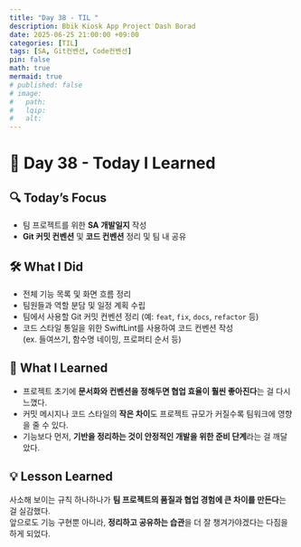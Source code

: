 ```yaml
---
title: "Day 38 - TIL "
description: Bbik Kiosk App Project Dash Borad
date: 2025-06-25 21:00:00 +09:00
categories: [TIL]
tags: [SA, Git컨벤션, Code컨벤션]
pin: false
math: true
mermaid: true
# published: false
# image:
#   path:
#   lqip: 
#   alt: 
---
```

 
# 📘 Day 38 - Today I Learned

## 🔍 Today’s Focus

- 팀 프로젝트를 위한 **SA 개발일지** 작성  
- **Git 커밋 컨벤션** 및 **코드 컨벤션** 정리 및 팀 내 공유

## 🛠️ What I Did

- 전체 기능 목록 및 화면 흐름 정리
- 팀원들과 역할 분담 및 일정 계획 수립
- 팀에서 사용할 Git 커밋 컨벤션 정리 (예: `feat`, `fix`, `docs`, `refactor` 등)
- 코드 스타일 통일을 위한 SwiftLint를 사용하여 코드 컨벤션 작성  
  (ex. 들여쓰기, 함수명 네이밍, 프로퍼티 순서 등)

## 📝 What I Learned

- 프로젝트 초기에 **문서화와 컨벤션을 정해두면 협업 효율이 훨씬 좋아진다**는 걸 다시 느꼈다.
- 커밋 메시지나 코드 스타일의 **작은 차이**도 프로젝트 규모가 커질수록 팀워크에 영향을 줄 수 있다.
- 기능보다 먼저, **기반을 정리하는 것이 안정적인 개발을 위한 준비 단계**라는 걸 깨달았다.

## 💡 Lesson Learned

사소해 보이는 규칙 하나하나가 **팀 프로젝트의 품질과 협업 경험에 큰 차이를 만든다**는 걸 실감했다.  
앞으로도 기능 구현뿐 아니라, **정리하고 공유하는 습관**을 더 잘 챙겨가야겠다는 다짐을 하게 되었다.

